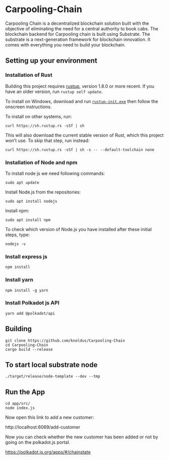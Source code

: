 # Carpooling-Chain

Carpooling Chain is a decentralized blockchain solution built with the objective of eliminating the need for a central authority to book cabs. The blockchain backend for Carpooling chain is built using Substrate. The substrate is a next-generation framework for blockchain innovation. It comes with everything you need to build your blockchain. 

## Setting up your environment

### Installation of Rust

Building this project requires [rustup](https://rustup.rs/), version 1.8.0 or more recent.
If you have an older version, run `rustup self update`.

To install on Windows, download and run [`rustup-init.exe`](https://win.rustup.rs/)
then follow the onscreen instructions.

To install on other systems, run:

```
curl https://sh.rustup.rs -sSf | sh
```

This will also download the current stable version of Rust, which this project won’t use.
To skip that step, run instead:

```
curl https://sh.rustup.rs -sSf | sh -s -- --default-toolchain none
```
### Installation of Node and npm

To install node js we need following commands:

```
sudo apt update
```
Install Node.js from the repositories:

```
sudo apt install nodejs
```
Install npm:
```
sudo apt install npm
```
To check which version of Node.js you have installed after these initial steps, type:

```
nodejs -v
```
### Install express js

```
npm install
```
### Install yarn
```
npm install -g yarn
```
### Install Polkadot js API
```
yarn add @polkadot/api
```
## Building

```
git clone https://github.com/knoldus/Carpooling-Chain
cd Carpooling-Chain
cargo build --release

```
## To start local substrate node

```
./target/release/node-template --dev --tmp
```
## Run the App

```
cd app/src/
node index.js
```
Now open this link to add a new customer:

http://localhost:6069/add-customer

Now you can check whether the new customer has been added or not by going on the polkadot.js portal.

https://polkadot.js.org/apps/#/chainstate
